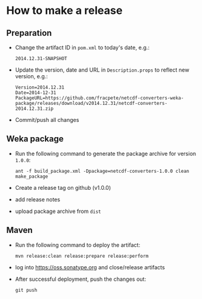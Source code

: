 How to make a release
=====================

Preparation
-----------

* Change the artifact ID in `pom.xml` to today's date, e.g.:

  ```
  2014.12.31-SNAPSHOT
  ```

* Update the version, date and URL in `Description.props` to reflect new
  version, e.g.:

  ```
  Version=2014.12.31
  Date=2014-12-31
  PackageURL=https://github.com/fracpete/netcdf-converters-weka-package/releases/download/v2014.12.31/netcdf-converters-2014.12.31.zip
  ```

* Commit/push all changes


Weka package
------------

* Run the following command to generate the package archive for version `1.0.0`:

  ```
  ant -f build_package.xml -Dpackage=netcdf-converters-1.0.0 clean make_package
  ```

* Create a release tag on github (v1.0.0)
* add release notes
* upload package archive from `dist`


Maven
-----

* Run the following command to deploy the artifact:

  ```
  mvn release:clean release:prepare release:perform
  ```

* log into https://oss.sonatype.org and close/release artifacts

* After successful deployment, push the changes out:

  ```
  git push
  ````

